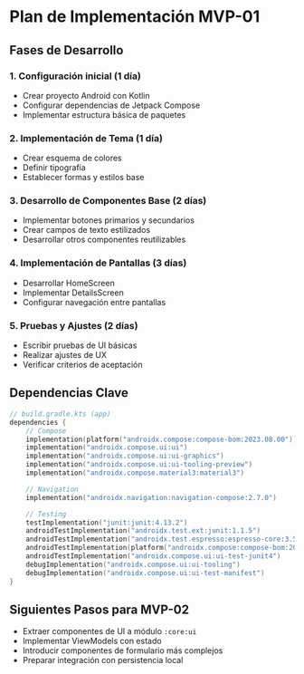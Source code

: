 # Plan de Implementación MVP-01

## Fases de Desarrollo

### 1. Configuración inicial (1 día)
- Crear proyecto Android con Kotlin
- Configurar dependencias de Jetpack Compose
- Implementar estructura básica de paquetes

### 2. Implementación de Tema (1 día)
- Crear esquema de colores
- Definir tipografía
- Establecer formas y estilos base

### 3. Desarrollo de Componentes Base (2 días)
- Implementar botones primarios y secundarios
- Crear campos de texto estilizados
- Desarrollar otros componentes reutilizables

### 4. Implementación de Pantallas (3 días)
- Desarrollar HomeScreen
- Implementar DetailsScreen
- Configurar navegación entre pantallas

### 5. Pruebas y Ajustes (2 días)
- Escribir pruebas de UI básicas
- Realizar ajustes de UX
- Verificar criterios de aceptación

## Dependencias Clave

```kotlin
// build.gradle.kts (app)
dependencies {
    // Compose
    implementation(platform("androidx.compose:compose-bom:2023.08.00"))
    implementation("androidx.compose.ui:ui")
    implementation("androidx.compose.ui:ui-graphics")
    implementation("androidx.compose.ui:ui-tooling-preview")
    implementation("androidx.compose.material3:material3")

    // Navigation
    implementation("androidx.navigation:navigation-compose:2.7.0")

    // Testing
    testImplementation("junit:junit:4.13.2")
    androidTestImplementation("androidx.test.ext:junit:1.1.5")
    androidTestImplementation("androidx.test.espresso:espresso-core:3.5.1")
    androidTestImplementation(platform("androidx.compose:compose-bom:2023.08.00"))
    androidTestImplementation("androidx.compose.ui:ui-test-junit4")
    debugImplementation("androidx.compose.ui:ui-tooling")
    debugImplementation("androidx.compose.ui:ui-test-manifest")
}
```

## Siguientes Pasos para MVP-02

- Extraer componentes de UI a módulo `:core:ui`
- Implementar ViewModels con estado
- Introducir componentes de formulario más complejos
- Preparar integración con persistencia local
